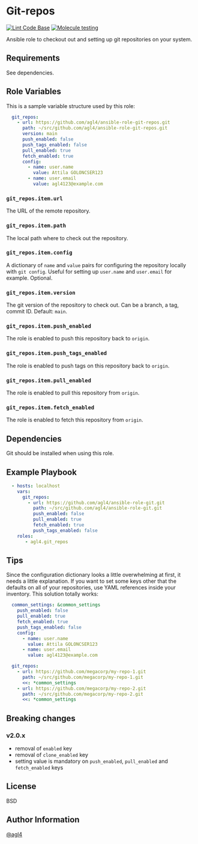 # Git-repos

[![Lint Code Base](https://github.com/agl4/ansible-role-git-repos/actions/workflows/linter.yml/badge.svg)](https://github.com/agl4/ansible-role-git-repos/actions/workflows/linter.yml)
[![Molecule testing](https://github.com/agl4/ansible-role-git-repos/actions/workflows/ci.yml/badge.svg)](https://github.com/agl4/ansible-role-git-repos/actions/workflows/ci.yml)

Ansible role to checkout out and setting up git repositories on your
system.

## Requirements

See dependencies.

## Role Variables

This is a sample variable structure used by this role:

```yaml
  git_repos:
    - url: https://github.com/agl4/ansible-role-git-repos.git
      path: ~/src/github.com/agl4/ansible-role-git-repos.git
      version: main
      push_enabled: false
      push_tags_enabled: false
      pull_enabled: true
      fetch_enabled: true
      config:
        - name: user.name
          value: Attila GOLONCSER123
        - name: user.email
          value: agl4123@example.com
```

### `git_repos.item.url`

The URL of the remote repository.

### `git_repos.item.path`

The local path where to check out the repository.

### `git_repos.item.config`

A dictionary of `name` and `value` pairs for configuring the
repository locally with `git config`. Useful for setting up
`user.name` and `user.email` for example. Optional.

### `git_repos.item.version`

The git version of the repository to check out. Can be a branch, a
tag, commit ID. Default: `main`.

### `git_repos.item.push_enabled`

The role is enabled to push this repository back to `origin`.

### `git_repos.item.push_tags_enabled`

The role is enabled to push tags on this repository back to `origin`.

### `git_repos.item.pull_enabled`

The role is enabled to pull this repository from `origin`.

### `git_repos.item.fetch_enabled`

The role is enabled to fetch this repository from `origin`.

## Dependencies

Git should be installed when using this role.

## Example Playbook

```yaml
  - hosts: localhost
    vars:
      git_repos:
        - url: https://github.com/agl4/ansible-role-git.git
          path: ~/src/github.com/agl4/ansible-role-git.git
          push_enabled: false
          pull_enabled: true
          fetch_enabled: true
          push_tags_enabled: false
    roles:
       - agl4.git_repos
```

## Tips

Since the configuration dictionary looks a little overwhelming at
first, it needs a little explanation. If you want to set some keys
other that the defaults on all of your repositories, use YAML
references inside your inventory. This solution totally works:

```yaml
  common_settings: &common_settings
    push_enabled: false
    pull_enabled: true
    fetch_enabled: true
    push_tags_enabled: false
    config:
      - name: user.name
        value: Attila GOLONCSER123
      - name: user.email
        value: agl4123@example.com

  git_repos:
    - url: https://github.com/megacorp/my-repo-1.git
      path: ~/src/github.com/megacorp/my-repo-1.git
      <<: *common_settings
    - url: https://github.com/megacorp/my-repo-2.git
      path: ~/src/github.com/megacorp/my-repo-2.git
      <<: *common_settings
```

## Breaking changes

### v2.0.x

- removal of `enabled` key
- removal of `clone_enabled` key
- setting value is mandatory on `push_enabled`, `pull_enabled` and
  `fetch_enabled` keys

## License

BSD

## Author Information

[@agl4](https://github.com/agl4)
